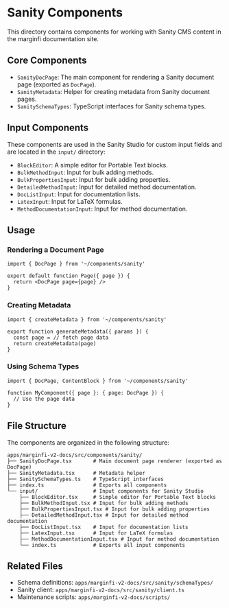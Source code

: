 # Sanity Components

This directory contains components for working with Sanity CMS content in the marginfi documentation site.

## Core Components

- `SanityDocPage`: The main component for rendering a Sanity document page (exported as `DocPage`).
- `SanityMetadata`: Helper for creating metadata from Sanity document pages.
- `SanitySchemaTypes`: TypeScript interfaces for Sanity schema types.

## Input Components

These components are used in the Sanity Studio for custom input fields and are located in the `input/` directory:

- `BlockEditor`: A simple editor for Portable Text blocks.
- `BulkMethodInput`: Input for bulk adding methods.
- `BulkPropertiesInput`: Input for bulk adding properties.
- `DetailedMethodInput`: Input for detailed method documentation.
- `DocListInput`: Input for documentation lists.
- `LatexInput`: Input for LaTeX formulas.
- `MethodDocumentationInput`: Input for method documentation.

## Usage

### Rendering a Document Page

```tsx
import { DocPage } from '~/components/sanity'

export default function Page({ page }) {
  return <DocPage page={page} />
}
```

### Creating Metadata

```tsx
import { createMetadata } from '~/components/sanity'

export function generateMetadata({ params }) {
  const page = // fetch page data
  return createMetadata(page)
}
```

### Using Schema Types

```tsx
import { DocPage, ContentBlock } from '~/components/sanity'

function MyComponent({ page }: { page: DocPage }) {
  // Use the page data
}
```

## File Structure

The components are organized in the following structure:

```
apps/marginfi-v2-docs/src/components/sanity/
├── SanityDocPage.tsx       # Main document page renderer (exported as DocPage)
├── SanityMetadata.tsx      # Metadata helper
├── SanitySchemaTypes.ts    # TypeScript interfaces
├── index.ts                # Exports all components
└── input/                  # Input components for Sanity Studio
    ├── BlockEditor.tsx     # Simple editor for Portable Text blocks
    ├── BulkMethodInput.tsx # Input for bulk adding methods
    ├── BulkPropertiesInput.tsx # Input for bulk adding properties
    ├── DetailedMethodInput.tsx # Input for detailed method documentation
    ├── DocListInput.tsx    # Input for documentation lists
    ├── LatexInput.tsx      # Input for LaTeX formulas
    ├── MethodDocumentationInput.tsx # Input for method documentation
    └── index.ts            # Exports all input components
```

## Related Files

- Schema definitions: `apps/marginfi-v2-docs/src/sanity/schemaTypes/`
- Sanity client: `apps/marginfi-v2-docs/src/sanity/client.ts`
- Maintenance scripts: `apps/marginfi-v2-docs/scripts/` 